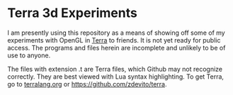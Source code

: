 Terra 3d Experiments
====================
I am presently using this repository as a means of showing off some of my experiments with OpenGL in [Terra](http://terralang.org) to friends.  It is not yet ready for public access.  The programs and files herein are incomplete and unlikely to be of use to anyone.

The files with extension .t are Terra files, which Github may not recognize correctly.  They are best viewed with Lua syntax highlighting.  To get Terra, go to [terralang.org](http://terralang.org) or https://github.com/zdevito/terra.
